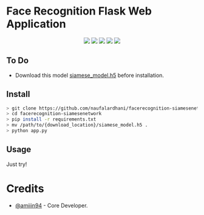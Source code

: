 # Face Recognition Flask Web Application


<p align="center">
  <a href="https://opensource.org/licenses/MIT"><img src="https://img.shields.io/badge/license-MIT-blueviolet.svg"></a>
  <a href="https://github.com/naufalardhani/facerecognition-siamesenetwork/issues"><img src="https://img.shields.io/github/issues/naufalardhani/facerecognition-siamesenetwork?color=blueviolet"></a>
  <a href="https://www.python.org/"><img src="https://img.shields.io/badge/made%20with-Python3-blueviolet"></a>
  <a href="#"><img src="https://img.shields.io/badge/platform-osx%2Flinux%2Fwindows-blueviolet"></a>
  <a href="https://github.com/naufalardhani/facerecognition-siamesenetwork/releases"><img src="https://img.shields.io/github/v/release/naufalardhani/facerecognition-siamesenetwork.svg?color=blueviolet"></a>
</p>

## To Do
- Download this model [siamese_model.h5](https://drive.google.com/drive/folders/1asMuF3PqdkdiLCoQwWlP4B6_fVqHZb4v?usp=sharing) before installation.

## Install 
```sh
> git clone https://github.com/naufalardhani/facerecognition-siamesenetwork
> cd facerecognition-siamesenetwork
> pip install -r requirements.txt
> mv /path/to/{download_location}/siamese_model.h5 .
> python app.py
```

## Usage
Just try!

# Credits
- [@amiiin94](https://github.com/amiiin94) - Core Developer.
